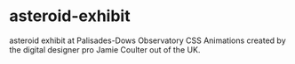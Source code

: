 # asteroid-exhibit
asteroid exhibit at Palisades-Dows Observatory
CSS Animations created by the digital designer pro Jamie Coulter out of the UK. 

